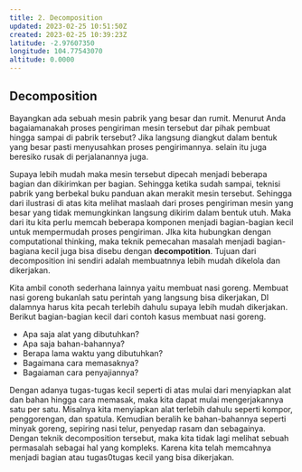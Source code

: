 ```yaml
---
title: 2. Decomposition
updated: 2023-02-25 10:51:50Z
created: 2023-02-25 10:39:23Z
latitude: -2.97607350
longitude: 104.77543070
altitude: 0.0000
---
```


## Decomposition
Bayangkan ada sebuah mesin pabrik yang besar dan rumit. Menurut Anda bagaiamanakah proses pengiriman mesin tersebut dar pihak pembuat hingga sampai di pabrik tersebut? Jika langsung diangkut dalam bentuk yang besar pasti menyusahkan proses pengirimannya. selain itu juga beresiko rusak di perjalanannya juga.

Supaya lebih mudah maka mesin tersebut dipecah menjadi beberapa bagian dan dikirimkan per bagian. Sehingga ketika sudah sampai, teknisi pabrik yang berbekal buku panduan akan merakit mesin tersebut. Sehingga dari ilustrasi di atas kita melihat maslaah dari proses pengiriman mesin yang besar yang tidak memungkinkan langsung dikirim dalam bentuk utuh. Maka dari itu kita perlu memcah beberapa komponen menjadi bagian-bagian kecil untuk mempermudah proses pengiriman. JIka kita hubungkan dengan computational thinking, maka teknik pemecahan masalah menjadi bagian-bagiana kecil juga bisa disebu dengan **decompotition**. Tujuan dari decomposition ini sendiri adalah membuatnnya lebih mudah dikelola dan dikerjakan.

Kita ambil conoth sederhana lainnya yaitu membuat nasi goreng. Membuat nasi goreng bukanlah satu perintah yang langsung bisa dikerjakan, DI dalamnya harus kita pecah terlebih dahulu supaya lebih mudah dikerjakan. Berikut bagian-bagian kecil dari contoh kasus membuat nasi goreng.

* Apa saja alat yang dibutuhkan?
* Apa saja bahan-bahannya?
* Berapa lama waktu yang dibutuhkan?
* Bagaimana cara memasaknya?
* Bagaiaman cara penyajiannya?

Dengan adanya tugas-tugas kecil seperti di atas mulai dari menyiapkan alat dan bahan hingga cara memasak, maka kita dapat mulai mengerjakannya satu per satu. Misalnya kita menyiapkan alat terlebih dahulu seperti kompor, penggorengan, dan spatula. Kemudian beralih ke bahan-bahannya seperti minyak goreng, sepiring nasi telur, penyedap rasam dan sebagainya. Dengan teknik decomposition tersebut, maka kita tidak lagi melihat sebuah permasalah sebagai hal yang kompleks. Karena kita telah memcahnya menjadi bagian atau tugas0tugas kecil yang bisa dikerjakan.